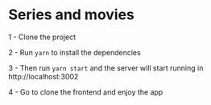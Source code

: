 # Series and movies
1 - Clone the project

2 - Run `yarn` to install the dependencies 

3 - Then run `yarn start` and the server will start running in http://localhost:3002

4 - Go to clone the frontend and enjoy the app

